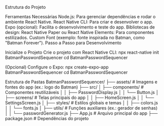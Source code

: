 Estrutura do Projeto

Ferramentas Necessárias
Node.js: Para gerenciar dependências e rodar o ambiente React Native.
React Native CLI: Para criar e desenvolver o app.
Expo (opcional): Facilita o desenvolvimento e teste do app.
Bibliotecas de design:
React Native Paper ou React Native Elements: Para componentes estilizados.
Custom Font (exemplo: fonte inspirada no Batman, como "Batman Forever").
Passo a Passo para Desenvolvimento

Inicialize o Projeto
Crie o projeto com React Native CLI:
npx react-native init BatmanPasswordSequencer
cd BatmanPasswordSequencer

(Opcional) Configure o Expo:
npx create-expo-app BatmanPasswordSequencer
cd BatmanPasswordSequencer

Estrutura de Pastas
BatmanPasswordSequencer/
├── assets/                  # Imagens e fontes do app (ex.: logo do Batman)
├── src/
│   ├── components/          # Componentes reutilizáveis
│   │   ├── PasswordDisplay.js
│   │   └── Button.js
│   ├── screens/             # Telas principais do app
│   │   ├── HomeScreen.js
│   │   └── SettingsScreen.js
│   ├── styles/              # Estilos globais e temas
│   │   ├── colors.js
│   │   └── fonts.js
│   ├── utils/               # Funções auxiliares (ex.: gerador de senhas)
│   │   └── passwordGenerator.js
├── App.js                   # Arquivo principal do app
├── package.json             # Dependências do projeto
